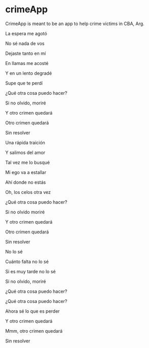 # crimeApp
CrimeApp is meant to be an app to help crime victims in CBA, Arg. 

La espera me agotó

No sé nada de vos

Dejaste tanto en mí

En llamas me acosté

Y en un lento degradé

Supe que te perdí


¿Qué otra cosa puedo hacer?

Si no olvido, moriré

Y otro crimen quedará

Otro crimen quedará

Sin resolver


Una rápida traición

Y salimos del amor

Tal vez me lo busqué

Mi ego va a estallar

Ahí donde no estás

Oh, los celos otra vez


¿Qué otra cosa puedo hacer?

Si no olvido moriré

Y otro crimen quedará

Otro crimen quedará

Sin resolver


No lo sé

Cuánto falta no lo sé

Si es muy tarde no lo sé

Si no olvido, moriré

¿Qué otra cosa puedo hacer?

¿Qué otra cosa puedo hacer?

Ahora sé lo que es perder

Y otro crimen quedará

Mmm, otro crimen quedará

Sin resolver
